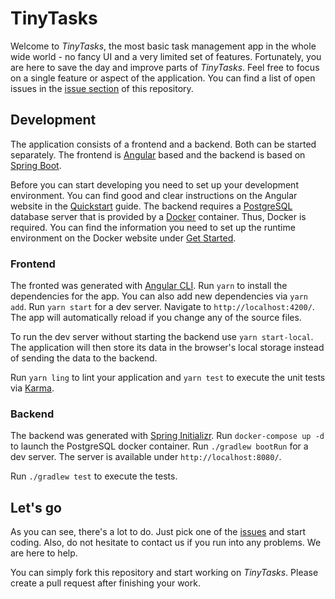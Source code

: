 # TinyTasks

Welcome to _TinyTasks_, the most basic task management app in the whole wide world - no fancy UI and a
very limited set of features. Fortunately, you are here to save the day and improve parts of _TinyTasks_.
Feel free to focus on a single feature or aspect of the application. You can find a list of open issues in
the [issue section](https://github.com/mindsmash/tiny-tasks/issues) of this repository.

## Development

The application consists of a frontend and a backend. Both can be started separately. The frontend is
[Angular](https://angular.io/) based and the backend is based on [Spring Boot](https://spring.io/projects/spring-boot).

Before you can start developing you need to set up your development environment. You can find good and clear
instructions on the Angular website in the [Quickstart](https://angular.io/guide/quickstart) guide. The
backend requires a [PostgreSQL](https://www.postgresql.org/) database server that is provided by a
[Docker](https://www.docker.com/) container. Thus, Docker is required. You can find the information you need to
set up the runtime environment on the Docker website under [Get Started](https://www.docker.com/get-started).

### Frontend

The fronted was generated with [Angular CLI](https://github.com/angular/angular-cli). Run `yarn` to install the
dependencies for the app. You can also add new dependencies via `yarn add`. Run `yarn start` for a dev server.
Navigate to `http://localhost:4200/`. The app will automatically reload if you change any of the source files.

To run the dev server without starting the backend use `yarn start-local`. The application will then store its
data in the browser's local storage instead of sending the data to the backend.

Run `yarn ling` to lint your application and `yarn test` to execute the unit tests via [Karma](https://karma-runner.github.io).

### Backend

The backend was generated with [Spring Initializr](https://start.spring.io/). Run `docker-compose up -d` to launch
the PostgreSQL docker container. Run `./gradlew bootRun` for a dev server. The server is available under `http://localhost:8080/`.

Run `./gradlew test` to execute the tests.

## Let's go

As you can see, there's a lot to do. Just pick one of the [issues](https://github.com/mindsmash/tiny-tasks/issues) and
start coding. Also, do not hesitate to contact us if you run into any problems. We are here to help.

You can simply fork this repository and start working on _TinyTasks_. Please create a pull request after finishing your work.
